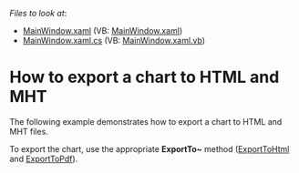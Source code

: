 <!-- default file list -->
*Files to look at*:

* [MainWindow.xaml](./CS/Export/MainWindow.xaml) (VB: [MainWindow.xaml](./VB/Export/MainWindow.xaml))
* [MainWindow.xaml.cs](./CS/Export/MainWindow.xaml.cs) (VB: [MainWindow.xaml.vb](./VB/Export/MainWindow.xaml.vb))
<!-- default file list end -->
# How to export a chart to HTML and MHT


The following example demonstrates how to export a chart to HTML and MHT files.

To export the chart, use the appropriate <strong>ExportTo~</strong> method ([ExportToHtml](https://docs.devexpress.com/WPF/DevExpress.Xpf.Charts.ChartControlBase.ExportToHtml.overloads?p=netframework) and [ExportToPdf](https://docs.devexpress.com/WPF/DevExpress.Xpf.Charts.ChartControlBase.ExportToPdf.overloads?p=netframework)).
